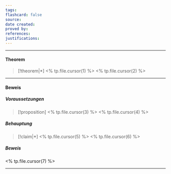 ```yaml
---
tags: 
flashcard: false
source: 
date created: 
proved by: 
references: 
justifications:
---
```

***
#### Theorem

> [!theorem|*] <% tp.file.cursor(1) %>
> <% tp.file.cursor(2) %>

***
#### Beweis

##### Voraussetzungen

> [!proposition] <% tp.file.cursor(3) %>
> <% tp.file.cursor(4) %>

##### Behauptung

> [!claim|*] <% tp.file.cursor(5) %>
> <% tp.file.cursor(6) %>

##### Beweis

<% tp.file.cursor(7) %>

***
